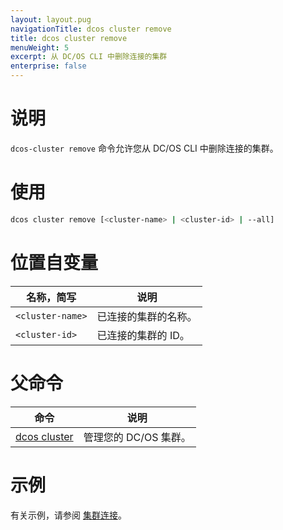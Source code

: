 ```yaml
---
layout: layout.pug
navigationTitle: dcos cluster remove
title: dcos cluster remove
menuWeight: 5
excerpt: 从 DC/OS CLI 中删除连接的集群
enterprise: false
---
```


# 说明
`dcos-cluster remove` 命令允许您从 DC/OS CLI 中删除连接的集群。

# 使用

```bash
dcos cluster remove [<cluster-name> | <cluster-id> | --all]
```

# 位置自变量

| 名称，简写 | 说明 |
|---------|-------------|
| `<cluster-name>` | 已连接的集群的名称。 |
| `<cluster-id>` | 已连接的集群的 ID。 |
# 父命令

| 命令 | 说明 |
|---------|-------------|
| [dcos cluster](/dcos/cn/1.11/cli/command-reference/dcos-cluster/) | 管理您的 DC/OS 集群。|

# 示例
有关示例，请参阅 [集群连接](/dcos/cn/1.11/administering-clusters/multiple-clusters/cluster-connections/)。
